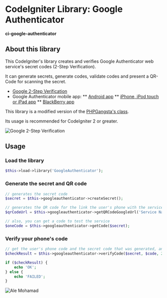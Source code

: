 # CodeIgniter Library: Google Authenticator

**ci-google-authenticator**

## About this library

This CodeIgniter's library creates and verifies Google Authenticator web service's secret codes (2-Step Verification).  

It can generate secrets, generate codes, validate codes and present a QR-Code for scanning the secret.  

* [Google 2-Step Verification](https://www.google.com/landing/2step/)
* Google Authenticator mobile app:
** [Android app](https://play.google.com/store/apps/details?id=com.google.android.apps.authenticator2)
** [iPhone, iPod touch or iPad app](https://itunes.apple.com/us/app/google-authenticator/id388497605?mt=8)
** [BlackBerry app](http://m.google.com/authenticator)

This library is a modified version of the [PHPGangsta's class](https://github.com/PHPGangsta/GoogleAuthenticator).

Its usage is recommended for CodeIgniter 2 or greater.  

![Google 2-Step Verification](https://www.google.com/landing/2step/images/how-works-img-1.png)

## Usage

### Load the library

```php
$this->load->library('GoogleAuthenticator');
```

### Generate the secret and QR code

```php
// generates the secret code
$secret = $this->googleauthenticator->createSecret();

// generates the QR code for the link the user's phone with the service
$qrCodeUrl = $this->googleauthenticator->getQRCodeGoogleUrl('Service Name', 'user@email.com', $secret);

// also, you can get a code to test the service
$oneCode = $this->googleauthenticator->getCode($secret);
```

### Verify your phone's code

```php
// get the user's phone code and the secret code that was generated, and verify
$checkResult = $this->googleauthenticator->verifyCode($secret, $code, 2); // 2 = 2*30sec clock tolerance

if ($checkResult) {
    echo 'OK';
} else {
    echo 'FAILED';
}
```

![Ale Mohamad](http://alemohamad.com/github/logo2012am.png)
